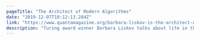 ```yaml
---
pageTitle: "The Architect of Modern Algorithms"
date: "2019-12-07T10:12:13.284Z"
link: "https://www.quantamagazine.org/barbara-liskov-is-the-architect-of-modern-algorithms-20191120/"
description: "Turing award winner Barbara Liskov talks about life in the early days of Computer Science."
---
```


